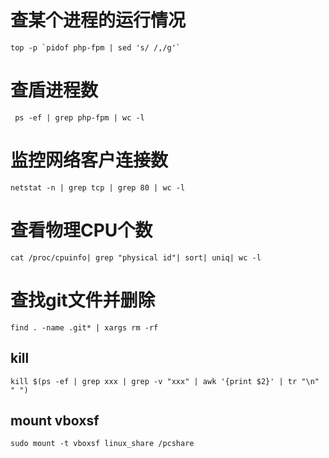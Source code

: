 
# 查某个进程的运行情况

```
top -p `pidof php-fpm | sed 's/ /,/g'`
```


# 查盾进程数
```
 ps -ef | grep php-fpm | wc -l
```

# 监控网络客户连接数

```
netstat -n | grep tcp | grep 80 | wc -l
```


# 查看物理CPU个数
```
cat /proc/cpuinfo| grep "physical id"| sort| uniq| wc -l
```


# 查找git文件并删除

```
find . -name .git* | xargs rm -rf
```

## kill

```
kill $(ps -ef | grep xxx | grep -v "xxx" | awk '{print $2}' | tr "\n" " ")
```

## mount vboxsf

```
sudo mount -t vboxsf linux_share /pcshare
```
